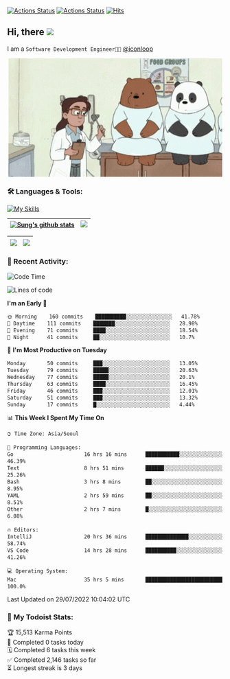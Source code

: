 
[![Actions Status](https://github.com/ddok2/ddok2/workflows/Todoist%20Readme/badge.svg)](https://github.com/ddok2/ddok2/actions)
[![Actions Status](https://github.com/ddok2/ddok2/workflows/wakatime-stats/badge.svg)](https://github.com/ddok2/ddok2/actions)
[![Hits](https://hits.seeyoufarm.com/api/count/incr/badge.svg?url=https%3A%2F%2Fgithub.com%2Fddok2&count_bg=%23FF9595&title_bg=%23555555&icon=github.svg&icon_color=%23FFFFFF&title=hits&edge_flat=false)](https://hits.seeyoufarm.com)

<!-- ![visitors](https://visitor-badge.laobi.icu/badge?page_id=ddok2.ddok2) -->
## Hi, there <img src="https://raw.githubusercontent.com/MartinHeinz/MartinHeinz/master/wave.gif" width="3%">

I am a `Software Development Engineer🧑‍💻` [@iconloop](https://github.com/iconloop)


<p align="center">
    <img align="center" alt="GIF" src="img/debugging.gif" />
</p>


### 🛠 Languages & Tools:

[![My Skills](https://skillicons.dev/icons?i=go,js,ts,py,express,react,svelte,jquery,pug,mongodb,mysql,redis,aws,docker,kubernetes)](https://skillicons.dev)


| <a href="https://github.com/ddok2"><img align="center" src="https://github-readme-stats.vercel.app/api?username=ddok2&show_icons=true&include_all_commits=true&count_private=true&theme=buefy&hide_border=true" alt="Sung's github stats" /></a> | <a href="https://github.com/ddok2"><img src="http://github-readme-streak-stats.herokuapp.com?user=ddok2&hide_border=true" /></a> |
| ------------- |------------- |


| <a href="https://github.com/ddok2"><img align="center" src="https://github-readme-stats.vercel.app/api/top-langs/?username=ddok2&theme=buefy&hide=html,css&hide_border=true width=50%" /></a> | <a href="https://github.com/ddok2"><img align="center" src="https://activity-graph.herokuapp.com/graph?username=ddok2&theme=github&hide_border=true" height="250" /></a> |
| ------------- |--------------------------------------------------------------------------------------------------------------------------------------------------------------------------|


<!-- <details open>
    <summary>📈 My GitHub Stats</summary>
    <p align="center">
        <a href="https://github.com/ddok2">
            <img align="center" src="https://github-readme-stats.vercel.app/api?username=ddok2&show_icons=true&include_all_commits=true&count_private=true&theme=buefy&hide_border=true" alt="Sung's github stats" />
        </a>
    </p>
</details>
<details>
    <summary>💬 Top Languages</summary>
    <p align="center"> 
        <a href="https://github.com/ddok2">
            <img align="center" src="https://github-readme-stats.vercel.app/api/top-langs/?username=ddok2&layout=compact&theme=buefy&hide=html,css&hide_border=true" />
        </a>
    </p>
</details> -->


### 🌈 Recent Activity:
<!--START_SECTION:waka-->
![Code Time](http://img.shields.io/badge/Code%20Time-0%20secs-blue)

![Lines of code](https://img.shields.io/badge/From%20Hello%20World%20I%27ve%20Written-274%20Thousand%20lines%20of%20code-blue)

**I'm an Early 🐤** 

```text
🌞 Morning    160 commits    ██████████░░░░░░░░░░░░░░░   41.78% 
🌆 Daytime    111 commits    ███████░░░░░░░░░░░░░░░░░░   28.98% 
🌃 Evening    71 commits     ████░░░░░░░░░░░░░░░░░░░░░   18.54% 
🌙 Night      41 commits     ██░░░░░░░░░░░░░░░░░░░░░░░   10.7%

```
📅 **I'm Most Productive on Tuesday** 

```text
Monday       50 commits     ███░░░░░░░░░░░░░░░░░░░░░░   13.05% 
Tuesday      79 commits     █████░░░░░░░░░░░░░░░░░░░░   20.63% 
Wednesday    77 commits     █████░░░░░░░░░░░░░░░░░░░░   20.1% 
Thursday     63 commits     ████░░░░░░░░░░░░░░░░░░░░░   16.45% 
Friday       46 commits     ███░░░░░░░░░░░░░░░░░░░░░░   12.01% 
Saturday     51 commits     ███░░░░░░░░░░░░░░░░░░░░░░   13.32% 
Sunday       17 commits     █░░░░░░░░░░░░░░░░░░░░░░░░   4.44%

```


📊 **This Week I Spent My Time On** 

```text
⌚︎ Time Zone: Asia/Seoul

💬 Programming Languages: 
Go                       16 hrs 16 mins      ███████████░░░░░░░░░░░░░░   46.39% 
Text                     8 hrs 51 mins       ██████░░░░░░░░░░░░░░░░░░░   25.26% 
Bash                     3 hrs 8 mins        ██░░░░░░░░░░░░░░░░░░░░░░░   8.95% 
YAML                     2 hrs 59 mins       ██░░░░░░░░░░░░░░░░░░░░░░░   8.51% 
Other                    2 hrs 7 mins        █░░░░░░░░░░░░░░░░░░░░░░░░   6.08%

🔥 Editors: 
IntelliJ                 20 hrs 36 mins      ██████████████░░░░░░░░░░░   58.74% 
VS Code                  14 hrs 28 mins      ██████████░░░░░░░░░░░░░░░   41.26%

💻 Operating System: 
Mac                      35 hrs 5 mins       █████████████████████████   100.0%

```


 Last Updated on 29/07/2022 10:04:02 UTC
<!--END_SECTION:waka-->

### 🚧 My Todoist Stats:
<!-- TODO-IST:START -->
🏆  15,513 Karma Points           
🌸  Completed 0 tasks today           
🗓  Completed 6 tasks this week           
✅  Completed 2,146 tasks so far           
⏳  Longest streak is 3 days
<!-- TODO-IST:END -->

